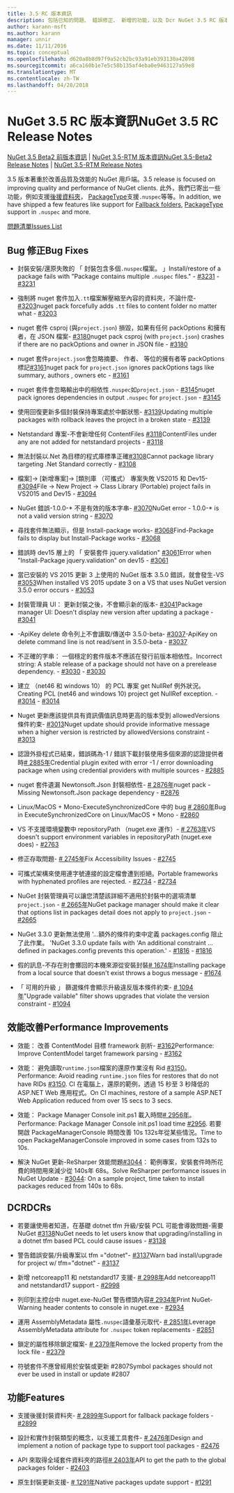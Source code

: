 ```yaml
---
title: 3.5 RC 版本資訊
description: 包括已知的問題、 錯誤修正、 新增的功能，以及 Dcr NuGet 3.5 RC 版本資訊。
author: karann-msft
ms.author: karann
manager: unnir
ms.date: 11/11/2016
ms.topic: conceptual
ms.openlocfilehash: d620a8b8d97f9a52cb2bc93a91eb393130a42898
ms.sourcegitcommit: a6ca160b1e7e5c58b135af4eba0e9463127a59e8
ms.translationtype: MT
ms.contentlocale: zh-TW
ms.lasthandoff: 04/28/2018
---
```

# <a name="nuget-35-rc-release-notes"></a><span data-ttu-id="a1372-103">NuGet 3.5 RC 版本資訊</span><span class="sxs-lookup"><span data-stu-id="a1372-103">NuGet 3.5 RC Release Notes</span></span>

<span data-ttu-id="a1372-104">[NuGet 3.5 Beta2 前版本資訊](../release-notes/nuget-3.5-Beta2.md) | [NuGet 3.5-RTM 版本資訊](../release-notes/nuget-3.5-RTM.md)</span><span class="sxs-lookup"><span data-stu-id="a1372-104">[NuGet 3.5-Beta2 Release Notes](../release-notes/nuget-3.5-Beta2.md) | [NuGet 3.5-RTM Release Notes](../release-notes/nuget-3.5-RTM.md)</span></span>

<span data-ttu-id="a1372-105">3.5 版本著重於改善品質及效能的 NuGet 用戶端。</span><span class="sxs-lookup"><span data-stu-id="a1372-105">3.5 release is focused on improving quality and performance of NuGet clients.</span></span> <span data-ttu-id="a1372-106">此外，我們已寄出一些功能，例如支援[後援資料夾](https://github.com/NuGet/Home/issues/2899)， [PackageType](https://github.com/NuGet/Home/issues/2476)支援`.nuspec`等等。</span><span class="sxs-lookup"><span data-stu-id="a1372-106">In addition, we have shipped a few features like support for [Fallback folders](https://github.com/NuGet/Home/issues/2899), [PackageType](https://github.com/NuGet/Home/issues/2476) support in `.nuspec` and more.</span></span>

[<span data-ttu-id="a1372-107">問題清單</span><span class="sxs-lookup"><span data-stu-id="a1372-107">Issues List</span></span>](https://github.com/NuGet/Home/issues?q=is%3Aissue+is%3Aclosed+milestone%3A%223.5%20RC")

## <a name="bug-fixes"></a><span data-ttu-id="a1372-108">Bug 修正</span><span class="sxs-lookup"><span data-stu-id="a1372-108">Bug Fixes</span></span>

* <span data-ttu-id="a1372-109">封裝安裝/還原失敗的 「 封裝包含多個`.nuspec`檔案。 」</span><span class="sxs-lookup"><span data-stu-id="a1372-109">Install/restore of a package fails with "Package contains multiple `.nuspec` files."</span></span><span data-ttu-id="a1372-110"> - [#3231](https://github.com/NuGet/Home/issues/3231)</span><span class="sxs-lookup"><span data-stu-id="a1372-110"> - [#3231](https://github.com/NuGet/Home/issues/3231)</span></span>

* <span data-ttu-id="a1372-111">強制將 nuget 套件加入`.tt`檔案解壓縮至內容的資料夾，不論什麼- [#3203](https://github.com/NuGet/Home/issues/3203)</span><span class="sxs-lookup"><span data-stu-id="a1372-111">nuget pack forcefully adds `.tt` files to content folder no matter what - [#3203](https://github.com/NuGet/Home/issues/3203)</span></span>

* <span data-ttu-id="a1372-112">nuget 套件 csproj (與`project.json`) 損毀，如果有任何 packOptions 和擁有者，在 JSON 檔案- [#3180](https://github.com/NuGet/Home/issues/3180)</span><span class="sxs-lookup"><span data-stu-id="a1372-112">nuget pack csproj (with `project.json`) crashes if there are no packOptions and owner in JSON file - [#3180](https://github.com/NuGet/Home/issues/3180)</span></span>

* <span data-ttu-id="a1372-113">nuget 套件`project.json`會忽略摘要、 作者、 等位的擁有者等 packOptions 標記[#3161](https://github.com/NuGet/Home/issues/3161)</span><span class="sxs-lookup"><span data-stu-id="a1372-113">nuget pack for `project.json` ignores packOptions tags like summary, authors , owners etc - [#3161](https://github.com/NuGet/Home/issues/3161)</span></span>

* <span data-ttu-id="a1372-114">nuget 套件會忽略輸出中的相依性`.nuspec`如`project.json`  -  [#3145](https://github.com/NuGet/Home/issues/3145)</span><span class="sxs-lookup"><span data-stu-id="a1372-114">nuget pack ignores dependencies in output `.nuspec` for `project.json` - [#3145](https://github.com/NuGet/Home/issues/3145)</span></span>

* <span data-ttu-id="a1372-115">使用回復更新多個封裝保持專案處於中斷狀態- [#3139](https://github.com/NuGet/Home/issues/3139)</span><span class="sxs-lookup"><span data-stu-id="a1372-115">Updating multiple packages with rollback leaves the project in a broken state - [#3139](https://github.com/NuGet/Home/issues/3139)</span></span>

* <span data-ttu-id="a1372-116">Netstandard 專案-不會新增任何 ContentFiles [#3118](https://github.com/NuGet/Home/issues/3118)</span><span class="sxs-lookup"><span data-stu-id="a1372-116">ContentFiles under any are not added for netstandard projects - [#3118](https://github.com/NuGet/Home/issues/3118)</span></span>

* <span data-ttu-id="a1372-117">無法封裝以.Net 為目標的程式庫標準正確[#3108](https://github.com/NuGet/Home/issues/3108)</span><span class="sxs-lookup"><span data-stu-id="a1372-117">Cannot package library targeting .Net Standard correctly - [#3108](https://github.com/NuGet/Home/issues/3108)</span></span>

* <span data-ttu-id="a1372-118">檔案]-> [新增專案]-> [類別庫 （可攜式） 專案失敗 VS2015 和 Dev15- [#3094](https://github.com/NuGet/Home/issues/3094)</span><span class="sxs-lookup"><span data-stu-id="a1372-118">File -> New Project -> Class Library (Portable) project fails in VS2015 and Dev15 - [#3094](https://github.com/NuGet/Home/issues/3094)</span></span>

* <span data-ttu-id="a1372-119">NuGet 錯誤-1.0.0-\* 不是有效的版本字串- [#3070](https://github.com/NuGet/Home/issues/3070)</span><span class="sxs-lookup"><span data-stu-id="a1372-119">NuGet error - 1.0.0-\* is not a valid version string - [#3070](https://github.com/NuGet/Home/issues/3070)</span></span>

* <span data-ttu-id="a1372-120">尋找套件無法顯示，但是 Install-package works- [#3068](https://github.com/NuGet/Home/issues/3068)</span><span class="sxs-lookup"><span data-stu-id="a1372-120">Find-Package fails to display but Install-Package works - [#3068](https://github.com/NuGet/Home/issues/3068)</span></span>

* <span data-ttu-id="a1372-121">錯誤時 dev15 層上的 「 安裝套件 jquery.validation" [#3061](https://github.com/NuGet/Home/issues/3061)</span><span class="sxs-lookup"><span data-stu-id="a1372-121">Error when "Install-Package jquery.validation" on dev15 - [#3061](https://github.com/NuGet/Home/issues/3061)</span></span>

* <span data-ttu-id="a1372-122">當已安裝的 VS 2015 更新 3 上使用的 NuGet 版本 3.5.0 錯誤，就會發生-VS [#3053](https://github.com/NuGet/Home/issues/3053)</span><span class="sxs-lookup"><span data-stu-id="a1372-122">When installed VS 2015 update 3 on a VS that uses NuGet version 3.5.0 error occurs - [#3053](https://github.com/NuGet/Home/issues/3053)</span></span>

* <span data-ttu-id="a1372-123">封裝管理員 UI： 更新封裝之後，不會顯示新的版本- [#3041](https://github.com/NuGet/Home/issues/3041)</span><span class="sxs-lookup"><span data-stu-id="a1372-123">Package manager UI: Doesn't display new version after updating a package - [#3041](https://github.com/NuGet/Home/issues/3041)</span></span>

* <span data-ttu-id="a1372-124">-ApiKey delete 命令列上不會讀取/傳送中 3.5.0-beta- [#3037](https://github.com/NuGet/Home/issues/3037)</span><span class="sxs-lookup"><span data-stu-id="a1372-124">-ApiKey on delete command line is not read/sent in 3.5.0-beta - [#3037](https://github.com/NuGet/Home/issues/3037)</span></span>

* <span data-ttu-id="a1372-125">不正確的字串： 一個穩定的套件版本不應該在發行前版本相依性。</span><span class="sxs-lookup"><span data-stu-id="a1372-125">Incorrect string: A stable release of a package should not have on a prerelease dependency.</span></span><span data-ttu-id="a1372-126"> - [#3030](https://github.com/NuGet/Home/issues/3030)</span><span class="sxs-lookup"><span data-stu-id="a1372-126"> - [#3030](https://github.com/NuGet/Home/issues/3030)</span></span>

* <span data-ttu-id="a1372-127">建立 （net46 和 windows 10） 的 PCL 專案 get NullRef 例外狀況。</span><span class="sxs-lookup"><span data-stu-id="a1372-127">Creating PCL (net46 and windows 10) project get NullRef exception.</span></span><span data-ttu-id="a1372-128"> - [#3014](https://github.com/NuGet/Home/issues/3014)</span><span class="sxs-lookup"><span data-stu-id="a1372-128"> - [#3014](https://github.com/NuGet/Home/issues/3014)</span></span>

* <span data-ttu-id="a1372-129">Nuget 更新應該提供具有資訊價值訊息時更高的版本受到 allowedVersions 條件約束- [#3013](https://github.com/NuGet/Home/issues/3013)</span><span class="sxs-lookup"><span data-stu-id="a1372-129">Nuget update should provide informative message when a higher version is restricted by allowedVersions constraint - [#3013](https://github.com/NuGet/Home/issues/3013)</span></span>

* <span data-ttu-id="a1372-130">認證外掛程式已結束，錯誤碼為-1 / 錯誤下載封裝使用多個來源的認證提供者時[# 2885年](https://github.com/NuGet/Home/issues/2885)</span><span class="sxs-lookup"><span data-stu-id="a1372-130">Credential plugin exited with error -1 / error downloading package when using credential providers with multiple sources - [#2885](https://github.com/NuGet/Home/issues/2885)</span></span>

* <span data-ttu-id="a1372-131">nuget 套件遺漏 Newtonsoft.Json 封裝相依性- [# 2876年](https://github.com/NuGet/Home/issues/2876)</span><span class="sxs-lookup"><span data-stu-id="a1372-131">nuget pack - Missing Newtonsoft.Json package dependency - [#2876](https://github.com/NuGet/Home/issues/2876)</span></span>

* <span data-ttu-id="a1372-132">Linux/MacOS + Mono-ExecuteSynchronizedCore 中的 bug [# 2860年](https://github.com/NuGet/Home/issues/2860)</span><span class="sxs-lookup"><span data-stu-id="a1372-132">Bug in ExecuteSynchronizedCore on Linux/MacOS + Mono - [#2860](https://github.com/NuGet/Home/issues/2860)</span></span>

* <span data-ttu-id="a1372-133">VS 不支援環境變數中 repositoryPath （nuget.exe 運作）- [# 2763年](https://github.com/NuGet/Home/issues/2763)</span><span class="sxs-lookup"><span data-stu-id="a1372-133">VS doesn't support environment variables in repositoryPath (nuget.exe does) - [#2763](https://github.com/NuGet/Home/issues/2763)</span></span>

* <span data-ttu-id="a1372-134">修正存取問題- [# 2745年](https://github.com/NuGet/Home/issues/2745)</span><span class="sxs-lookup"><span data-stu-id="a1372-134">Fix Accessibility Issues - [#2745](https://github.com/NuGet/Home/issues/2745)</span></span>

* <span data-ttu-id="a1372-135">可攜式架構來使用連字號連接的設定檔會遭到拒絕。</span><span class="sxs-lookup"><span data-stu-id="a1372-135">Portable frameworks with hyphenated profiles are rejected.</span></span><span data-ttu-id="a1372-136"> - [#2734](https://github.com/NuGet/Home/issues/2734)</span><span class="sxs-lookup"><span data-stu-id="a1372-136"> - [#2734](https://github.com/NuGet/Home/issues/2734)</span></span>

* <span data-ttu-id="a1372-137">NuGet 封裝管理員可以讓您清楚該詳細不適用於封裝中的選項清單`project.json`  -  [# 2665年](https://github.com/NuGet/Home/issues/2665)</span><span class="sxs-lookup"><span data-stu-id="a1372-137">NuGet package manager should make it clear that options list in packages detail does not apply to `project.json` - [#2665](https://github.com/NuGet/Home/issues/2665)</span></span>

* <span data-ttu-id="a1372-138">NuGet 3.3.0 更新無法使用 '...額外的條件約束中定義 packages.config 阻止了此作業。 '</span><span class="sxs-lookup"><span data-stu-id="a1372-138">NuGet 3.3.0 update fails with 'An additional constraint ... defined in packages.config prevents this operation.'</span></span><span data-ttu-id="a1372-139"> - [#1816](https://github.com/NuGet/Home/issues/1816)</span><span class="sxs-lookup"><span data-stu-id="a1372-139"> - [#1816](https://github.com/NuGet/Home/issues/1816)</span></span>

* <span data-ttu-id="a1372-140">假的訊息-不存在則會擲回的本機來源從安裝封裝[# 1674年](https://github.com/NuGet/Home/issues/1674)</span><span class="sxs-lookup"><span data-stu-id="a1372-140">Installing package from a local source that doesn't exist throws a bogus message - [#1674](https://github.com/NuGet/Home/issues/1674)</span></span>

* <span data-ttu-id="a1372-141">「 可用的升級 」 篩選條件會顯示升級違反版本條件約束- [# 1094年](https://github.com/NuGet/Home/issues/1094)</span><span class="sxs-lookup"><span data-stu-id="a1372-141">"Upgrade vailable" filter shows upgrades that violate the version constraint - [#1094](https://github.com/NuGet/Home/issues/1094)</span></span>

## <a name="performance-improvements"></a><span data-ttu-id="a1372-142">效能改善</span><span class="sxs-lookup"><span data-stu-id="a1372-142">Performance Improvements</span></span>

* <span data-ttu-id="a1372-143">效能： 改善 ContentModel 目標 framework 剖析- [#3162](https://github.com/NuGet/Home/issues/3162)</span><span class="sxs-lookup"><span data-stu-id="a1372-143">Performance: Improve ContentModel target framework parsing - [#3162](https://github.com/NuGet/Home/issues/3162)</span></span>

* <span data-ttu-id="a1372-144">效能： 避免讀取`runtime.json`檔案的還原作業沒有 Rid [#3150](https://github.com/NuGet/Home/issues/3150)。</span><span class="sxs-lookup"><span data-stu-id="a1372-144">Performance: Avoid reading `runtime.json` files for restores that do not have RIDs [#3150](https://github.com/NuGet/Home/issues/3150).</span></span> <span data-ttu-id="a1372-145">CI 在電腦上，還原的範例，透過 15 秒至 3 秒降低的 ASP.NET Web 應用程式。</span><span class="sxs-lookup"><span data-stu-id="a1372-145">On CI machines, restore of a sample ASP.NET Web Application reduced from over 15 secs to 3 secs.</span></span>

* <span data-ttu-id="a1372-146">效能： Package Manager Console init.ps1 載入時間[# 2956年](https://github.com/NuGet/Home/issues/2956)。</span><span class="sxs-lookup"><span data-stu-id="a1372-146">Performance: Package Manager Console init.ps1 load time [#2956](https://github.com/NuGet/Home/issues/2956).</span></span> <span data-ttu-id="a1372-147">若要開啟 PackageManagerConsole 時間改善 10s 132s年從某些情況。</span><span class="sxs-lookup"><span data-stu-id="a1372-147">Time to open PackageManagerConsole improved in some cases from 132s to 10s.</span></span>

* <span data-ttu-id="a1372-148">解決 NuGet 更新-ReSharper 效能問題[#3044](https://github.com/NuGet/Home/issues/3044)： 範例專案，安裝套件時所花費的時間用來減少從 140s年 68s。</span><span class="sxs-lookup"><span data-stu-id="a1372-148">Solve ReSharper performance issues in NuGet Update - [#3044](https://github.com/NuGet/Home/issues/3044): On a sample project, time taken to install packages reduced from 140s to 68s.</span></span>

## <a name="dcrs"></a><span data-ttu-id="a1372-149">DCR</span><span class="sxs-lookup"><span data-stu-id="a1372-149">DCRs</span></span>

* <span data-ttu-id="a1372-150">若要讓使用者知道，在基礎 dotnet tfm 升級/安裝 PCL 可能會導致問題-需要 NuGet [#3138](https://github.com/NuGet/Home/issues/3138)</span><span class="sxs-lookup"><span data-stu-id="a1372-150">NuGet needs to let users know that upgrading/installing in a dotnet tfm based PCL could cause issues - [#3138](https://github.com/NuGet/Home/issues/3138)</span></span>

* <span data-ttu-id="a1372-151">警告錯誤安裝/升級專案以 tfm ="dotnet"- [#3137](https://github.com/NuGet/Home/issues/3137)</span><span class="sxs-lookup"><span data-stu-id="a1372-151">Warn bad install/upgrade for project w/ tfm="dotnet" - [#3137](https://github.com/NuGet/Home/issues/3137)</span></span>

* <span data-ttu-id="a1372-152">新增 netcoreapp11 和 netstandard17 支援- [# 2998年](https://github.com/NuGet/Home/issues/2998)</span><span class="sxs-lookup"><span data-stu-id="a1372-152">Add netcoreapp11 and netstandard17 support - [#2998](https://github.com/NuGet/Home/issues/2998)</span></span>

* <span data-ttu-id="a1372-153">列印到主控台中 nuget.exe-NuGet 警告標頭內容[# 2934年](https://github.com/NuGet/Home/issues/2934)</span><span class="sxs-lookup"><span data-stu-id="a1372-153">Print NuGet-Warning header contents to console in nuget.exe - [#2934](https://github.com/NuGet/Home/issues/2934)</span></span>

* <span data-ttu-id="a1372-154">運用 AssemblyMetadata 屬性`.nuspec`語彙基元取代- [# 2851年](https://github.com/NuGet/Home/issues/2851)</span><span class="sxs-lookup"><span data-stu-id="a1372-154">Leverage AssemblyMetadata attribute for `.nuspec` token replacements - [#2851](https://github.com/NuGet/Home/issues/2851)</span></span>

* <span data-ttu-id="a1372-155">鎖定的屬性移除鎖定檔案- [# 2379年](https://github.com/NuGet/Home/issues/2379)</span><span class="sxs-lookup"><span data-stu-id="a1372-155">Remove the locked property from the lock file - [#2379](https://github.com/NuGet/Home/issues/2379)</span></span>

* <span data-ttu-id="a1372-156">符號套件不應曾經用於安裝或更新 #2807</span><span class="sxs-lookup"><span data-stu-id="a1372-156">Symbol packages should not ever be used in install or update #2807</span></span>

## <a name="features"></a><span data-ttu-id="a1372-157">功能</span><span class="sxs-lookup"><span data-stu-id="a1372-157">Features</span></span>

* <span data-ttu-id="a1372-158">支援後援封裝資料夾- [# 2899年](https://github.com/NuGet/Home/issues/2899)</span><span class="sxs-lookup"><span data-stu-id="a1372-158">Support for fallback package folders - [#2899](https://github.com/NuGet/Home/issues/2899)</span></span>

* <span data-ttu-id="a1372-159">設計和實作封裝類型的概念，以支援工具套件- [# 2476年](https://github.com/NuGet/Home/issues/2476)</span><span class="sxs-lookup"><span data-stu-id="a1372-159">Design and implement a notion of package type to support tool packages - [#2476](https://github.com/NuGet/Home/issues/2476)</span></span>

* <span data-ttu-id="a1372-160">API 來取得全域套件資料夾的路徑[# 2403年](https://github.com/NuGet/Home/issues/2403)</span><span class="sxs-lookup"><span data-stu-id="a1372-160">API to get the path to the global packages folder - [#2403](https://github.com/NuGet/Home/issues/2403)</span></span>

* <span data-ttu-id="a1372-161">原生封裝更新支援- [# 1291年](https://github.com/NuGet/Home/issues/1291)</span><span class="sxs-lookup"><span data-stu-id="a1372-161">Native packages update support - [#1291](https://github.com/NuGet/Home/issues/1291)</span></span>
